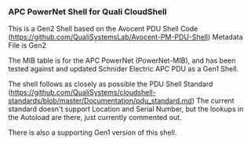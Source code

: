 ### APC PowerNet Shell for Quali CloudShell
This is a Gen2 Shell based on the Avocent PDU Shell Code (https://github.com/QualiSystemsLab/Avocent-PM-PDU-Shell)
Metadata File is Gen2 

The MIB table is for the APC PowerNet (PowerNet-MIB), and has been tested against and updated Schnider Electric APC PDU as a Gen1 Shell.

The shell follows as closely as possible the PDU Shell Standard 
    (https://github.com/QualiSystems/cloudshell-standards/blob/master/Documentation/pdu_standard.md)
The current standard doesn't support Location and Serial Number, but the lookups in the Autoload are there, just currently commented out.

There is also a supporting Gen1 version of this shell.